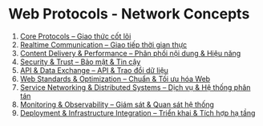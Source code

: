 # Web Protocols - Network Concepts


1. [ Core Protocols – Giao thức cốt lõi](https://github.com/Phungvanquang/Website/tree/main/Web%20Protocols%20-%20Network%20Concepts/Core%20Protocols)
2. [ Realtime Communication – Giao tiếp thời gian thực](https://github.com/Phungvanquang/Website/tree/main/Web%20Protocols%20-%20Network%20Concepts/Realtime%20Communication)
3. [ Content Delivery & Performance – Phân phối nội dung & Hiệu năng](https://github.com/Phungvanquang/Website/tree/main/Web%20Protocols%20-%20Network%20Concepts/Content%20Delivery%20&%20Performance)
4. [ Security & Trust – Bảo mật & Tin cậy]()
5. [ API & Data Exchange – API & Trao đổi dữ liệu](https://github.com/Phungvanquang/Website/tree/main/Web%20Protocols%20-%20Network%20Concepts/API%20&%20Data%20Exchange)
6. [ Web Standards & Optimization – Chuẩn & Tối ưu hóa Web]()
7. [ Service Networking & Distributed Systems – Dịch vụ & Hệ thống phân tán]()
8. [ Monitoring & Observability – Giám sát & Quan sát hệ thống]()
9. [ Deployment & Infrastructure Integration – Triển khai & Tích hợp hạ tầng]()
